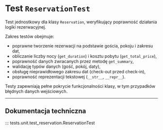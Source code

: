 # Test `ReservationTest`

Test jednostkowy dla klasy `Reservation`, weryfikujący poprawność działania logiki rezerwacyjnej.

Zakres testów obejmuje:
- poprawne tworzenie rezerwacji na podstawie gościa, pokoju i zakresu dat,
- obliczanie liczby nocy (`get_duration`) i kosztu pobytu (`get_total_price`),
- poprawność danych zwracanych przez metodę `get_summary`,
- walidację typów danych (gość, pokój, daty),
- obsługę nieprawidłowego zakresu dat (check-out przed check-in),
- poprawność reprezentacji tekstowej (`__str__`, `__repr__`).

Testy zapewniają pełne pokrycie funkcjonalności klasy, w tym przypadków błędnych danych wejściowych.

---

## Dokumentacja techniczna

::: tests.unit.test_reservation.ReservationTest
